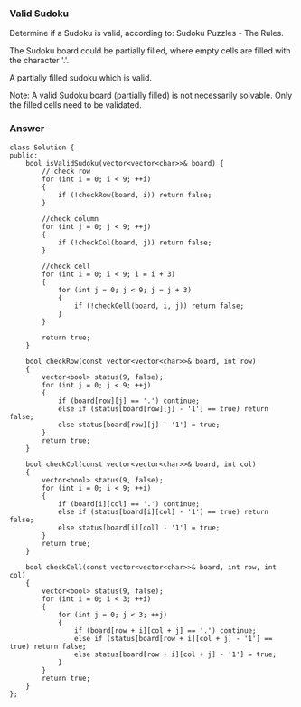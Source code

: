 ### Valid Sudoku

Determine if a Sudoku is valid, according to: Sudoku Puzzles - The Rules.

The Sudoku board could be partially filled, where empty cells are filled with the character '.'.


A partially filled sudoku which is valid.

Note:
A valid Sudoku board (partially filled) is not necessarily solvable. Only the filled cells need to be validated.

### Answer 

	class Solution {
	public:
	    bool isValidSudoku(vector<vector<char>>& board) {
	        // check row
	        for (int i = 0; i < 9; ++i)
	        {
	            if (!checkRow(board, i)) return false;
	        }
	        
	        //check column
	        for (int j = 0; j < 9; ++j)
	        {
	            if (!checkCol(board, j)) return false;
	        }
	        
	        //check cell
	        for (int i = 0; i < 9; i = i + 3)
	        {
	            for (int j = 0; j < 9; j = j + 3)
	            {
	                if (!checkCell(board, i, j)) return false;
	            }
	        }
	        
	        return true;
	    }
	    
	    bool checkRow(const vector<vector<char>>& board, int row)
	    {
	        vector<bool> status(9, false);
	        for (int j = 0; j < 9; ++j)
	        {
	            if (board[row][j] == '.') continue;
	            else if (status[board[row][j] - '1'] == true) return false;
	            else status[board[row][j] - '1'] = true;
	        }
	        return true;
	    }
	    
	    bool checkCol(const vector<vector<char>>& board, int col)
	    {
	        vector<bool> status(9, false);
	        for (int i = 0; i < 9; ++i)
	        {
	            if (board[i][col] == '.') continue;
	            else if (status[board[i][col] - '1'] == true) return false;
	            else status[board[i][col] - '1'] = true;
	        }
	        return true;
	    }
	    
	    bool checkCell(const vector<vector<char>>& board, int row, int col)
	    {
	        vector<bool> status(9, false);
	        for (int i = 0; i < 3; ++i)
	        {
	            for (int j = 0; j < 3; ++j)
	            {
	                if (board[row + i][col + j] == '.') continue;
	                else if (status[board[row + i][col + j] - '1'] == true) return false;
	                else status[board[row + i][col + j] - '1'] = true;
	            }
	        }
	        return true;
	    }
	};